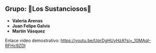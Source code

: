 ## Grupo: 🧪Los Sustanciosos💉

- **Valeria Arenas**
- **Juan Felipe Galvis**
- **Martín Vásquez**

Enlace video demostrativo: https://youtu.be/UprDgHUyHzA?si=_10MAqI-RFHc9ZDI

